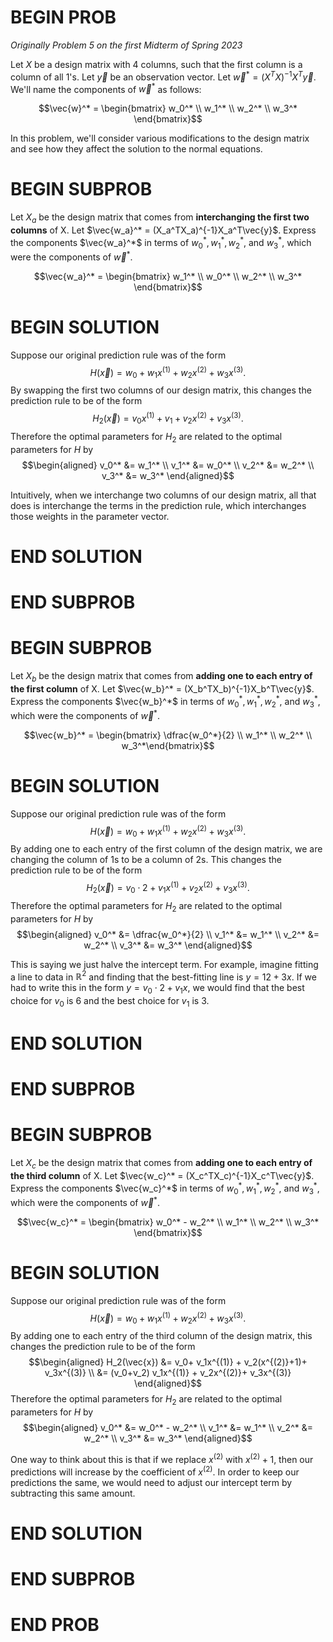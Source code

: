 # BEGIN PROB

<i>Originally Problem 5 on the first Midterm of Spring 2023</i>

Let $X$ be a design matrix with 4 columns, such that the first column is a column of all 1's. Let $\vec{y}$ be an observation vector. Let $\vec{w}^* = (X^TX)^{-1}X^T\vec{y}.$ We'll name the components of $\vec{w}^*$ as follows:

$$\vec{w}^* = \begin{bmatrix} w_0^* \\ w_1^* \\ w_2^* \\ w_3^* \end{bmatrix}$$

In this problem, we'll consider various modifications to the design matrix and see how they affect the solution to the normal equations.

# BEGIN SUBPROB

Let $X_a$ be the design matrix that comes from **interchanging the first two columns** of X. Let $\vec{w_a}^* = (X_a^TX_a)^{-1}X_a^T\vec{y}$. Express the components $\vec{w_a}^*$ in terms of $w_0^*, w_1^*, w_2^*$, and $w_3^*$, which were the components of $\vec{w}^*$.

$$\vec{w_a}^* = \begin{bmatrix} w_1^* \\ w_0^* \\ w_2^* \\ w_3^* \end{bmatrix}$$


# BEGIN SOLUTION

Suppose our original prediction rule was of the form 
$$H(\vec{x}) = w_0 + w_1x^{(1)}+ w_2x^{(2)}+  w_3x^{(3)}.$$ 
By swapping the first two columns of our design matrix, this changes the prediction rule to be of the form 
$$H_2(\vec{x}) = v_0x^{(1)}+ v_1 + v_2x^{(2)}+  v_3x^{(3)}.$$ 
Therefore the optimal parameters for $H_2$ are related to the optimal parameters for $H$ by 
$$\begin{aligned} v_0^* &= w_1^* \\ v_1^* &= w_0^* \\ v_2^* &= w_2^* \\ v_3^* &= w_3^* \end{aligned}$$

Intuitively, when we interchange two columns of our design matrix, all that does is interchange the terms in the prediction rule, which interchanges those weights in the parameter vector.

# END SOLUTION

# END SUBPROB 

# BEGIN SUBPROB

Let $X_b$ be the design matrix that comes from **adding one to each entry of the first column** of X. Let $\vec{w_b}^* = (X_b^TX_b)^{-1}X_b^T\vec{y}$. Express the components $\vec{w_b}^*$ in terms of $w_0^*, w_1^*, w_2^*$, and $w_3^*$, which were the components of $\vec{w}^*$.

$$\vec{w_b}^* = \begin{bmatrix} \dfrac{w_0^*}{2}  \\ w_1^* \\ w_2^* \\ w_3^*\end{bmatrix}$$

# BEGIN SOLUTION

Suppose our original prediction rule was of the form
$$H(\vec{x}) = w_0 + w_1x^{(1)}+ w_2x^{(2)}+  w_3x^{(3)}.$$ 
By adding one to each entry of the first column of the design matrix, we are changing the column of 1s to be a column of 2s. This changes the prediction rule to be of the form
$$H_2(\vec{x}) = v_0\cdot 2+ v_1x^{(1)} + v_2x^{(2)}+  v_3x^{(3)}.$$
Therefore the optimal parameters for $H_2$ are related to the optimal parameters for $H$ by 
$$\begin{aligned} v_0^* &= \dfrac{w_0^*}{2} \\ v_1^* &= w_1^* \\ v_2^* &= w_2^* \\ v_3^* &= w_3^* \end{aligned}$$

This is saying we just halve the intercept term. For example, imagine fitting a line to data in $\mathbb{R}^2$ and finding that the best-fitting line is $y=12+3x$. If we had to write this in the form $y=v_0\cdot 2 + v_1x$, we would find that the best choice for $v_0$ is $6$ and the best choice for $v_1$ is $3$.

# END SOLUTION

# END SUBPROB 

# BEGIN SUBPROB

Let $X_c$ be the design matrix that comes from **adding one to each entry of the third column** of X. Let $\vec{w_c}^* = (X_c^TX_c)^{-1}X_c^T\vec{y}$. Express the components $\vec{w_c}^*$ in terms of $w_0^*, w_1^*, w_2^*$, and $w_3^*$, which were the components of $\vec{w}^*$.

$$\vec{w_c}^* = \begin{bmatrix} w_0^* - w_2^*  \\ w_1^* \\ w_2^* \\ w_3^* \end{bmatrix}$$

# BEGIN SOLUTION

Suppose our original prediction rule was of the form
$$H(\vec{x}) = w_0 + w_1x^{(1)}+ w_2x^{(2)}+  w_3x^{(3)}.$$ 
By adding one to each entry of the third column of the design matrix, this changes the prediction rule to be of the form 
$$\begin{aligned} H_2(\vec{x}) &= v_0+ v_1x^{(1)} + v_2(x^{(2)}+1)+  v_3x^{(3)} \\ &= (v_0+v_2) v_1x^{(1)} + v_2x^{(2)}+  v_3x^{(3)} \end{aligned}$$ 
Therefore the optimal parameters for $H_2$ are related
to the optimal parameters for $H$ by 
$$\begin{aligned} v_0^* &= w_0^* - w_2^* \\ v_1^* &= w_1^* \\ v_2^* &= w_2^* \\ v_3^* &= w_3^* \end{aligned}$$

One way to think about this is that if we replace $x^{(2)}$ with $x^{(2)}+1$, then our predictions will increase by the coefficient of $x^{(2)}$. In order to keep our predictions the same, we would need to adjust our intercept term by subtracting this same amount.

# END SOLUTION

# END SUBPROB 

# END PROB